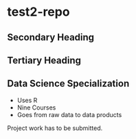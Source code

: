# test2-repo


## Secondary Heading


## Tertiary Heading

## Data Science Specialization 
	
 * Uses R
 * Nine Courses
 * Goes from raw data to data products

Project work has to be submitted.
